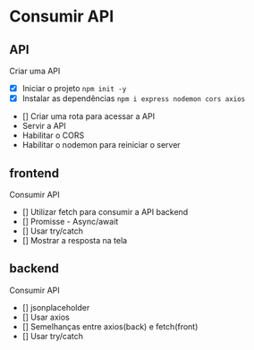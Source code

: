 # Consumir API

## API 

Criar uma API
- [x] Iniciar o projeto `npm init -y`
- [x] Instalar as dependências `npm i express nodemon cors axios`
- [] Criar uma rota para acessar a API 
- Servir a API 
- Habilitar o CORS
- Habilitar o nodemon para reiniciar o server

## frontend
Consumir API
- [] Utilizar fetch para consumir a API backend
- [] Promisse - Async/await
- [] Usar try/catch
- [] Mostrar a resposta na tela
  
## backend
Consumir API

- [] jsonplaceholder
- [] Usar axios 
- [] Semelhanças entre axios(back) e fetch(front)
- [] Usar try/catch

